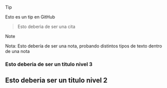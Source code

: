 >[!tip]
>Esto es un tip en GitHub

>Esto deberìa de ser una cita

>[!note]
>Nota: Esto debería de ser una nota, probando distintos tipos de texto dentro de una nota

### Esto deberia de ser un titulo nivel 3

## Esto deberia ser un titulo nivel 2
